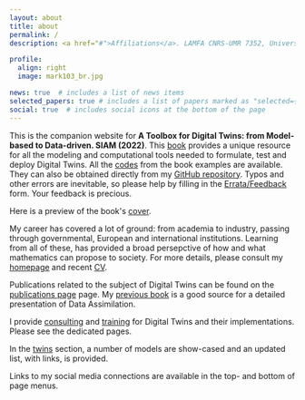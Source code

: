 ```yaml
---
layout: about
title: about
permalink: /
description: <a href="#">Affiliations</a>. LAMFA CNRS-UMR 7352, Université de Picardie Jules Verne, FRANCE.

profile:
  align: right
  image: mark103_br.jpg

news: true  # includes a list of news items
selected_papers: true # includes a list of papers marked as "selected={true}"
social: true  # includes social icons at the bottom of the page
---
```


This is the companion website for **A Toolbox for Digital Twins: from Model-based to Data-driven. SIAM (2022)**. This  [book](https://www.siam.org/publications/books/book-series) provides a unique resource for all the modeling and computational tools needed to formulate, test and deploy Digital Twins. All the [codes](/DT-tbx-v1/codes/) from the book examples are available. They can also be obtained directly from my [GitHub repository](https://github.com/markasch/DT-tbx-examples/). Typos and other errors are inevitable, so please help by filling in the [Errata/Feedback](https://docs.google.com/forms/d/e/1FAIpQLSfV-DzUmItIpC3aV-aMBItX3-TmY3TWVoqh1h3ZtOVTk9EHaA/viewform) form. Your feedback is precious.

Here is a preview of the book's [cover](/DT-tbx-v1/assets/pdf/MN06_ASCH_COVER_B_V6.pdf).

My career has covered a lot of ground: from academia to industry, passing through governmental, European and international institutions. Learning from all of these, has provided a broad persepctive of how and what mathematics can propose to society.
For more details, please consult my [homepage](http://masch.perso.math.cnrs.fr) and recent [CV](/DT-tbx-v1/assets/pdf/Asch_CV_2021.pdf). 

Publications related to the subject of Digital Twins can be found on the  [publications page](/DT-tbx-v1/publications/) page. My [previous book](http://bookstore.siam.org/fa11/) is a good source for a detailed presentation of Data Assimilation.

I provide [consulting](/DT-tbx-v1/consulting/)  and [training](/DT-tbx-v1/training/)  for Digital Twins and their implementations. Please see the dedicated pages.

In the [twins](/DT-tbx-v1/twins/) section, a number of models are show-cased and an updated list, with links, is provided.

Links to my social media connections are available in the top- and bottom of page menus. 
